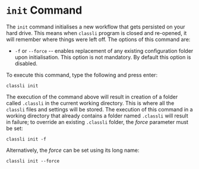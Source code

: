 # `init` Command

The `init` command initialises a new workflow that gets persisted on your hard drive. This means when `classli` program is closed and re-opened, it will remember where things were left off. The options of this command are:

* `-f` or `--force` -- enables replacement of any existing configuration folder upon initialisation. This option is not mandatory. By default this option is disabled.

To execute this command, type the following and press enter:

    classli init

The execution of the command above will result in creation of a folder called `.classli` in the current working directory. This is where all the `classli` files and settings will be stored. The execution of this command in a working directory that already contains a folder named `.classli` will result in failure; to override an existing `.classli` folder, the _force_ parameter must be set:
 
    classli init -f

Alternatively, the _force_ can be set using its long name:

    classli init --force
